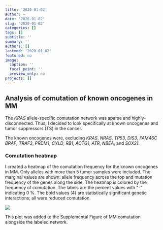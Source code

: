 ```yaml
---
title: '2020-01-02'
author: ~
date: '2020-01-02'
slug: '2020-01-02'
categories: []
tags: []
subtitle: ''
summary: ''
authors: []
lastmod: '2020-01-02'
featured: no
image:
  caption: ''
  focal_point: ''
  preview_only: no
projects: []
---
```



## Analysis of comutation of known oncogenes in MM

The *KRAS* allele-specific comutation network was sparse and highly-disconnected.
Thus, I decided to look specifically at known oncogenes and tumor suppressors (TS) in the cancer.

The known oncogenes were, excluding *KRAS*, *NRAS*, *TP53*, *DIS3*, *FAM46C* *BRAF*, *TRAF3*, *PRDM1*, *CYLD*, *RB1*, *ACTG1*, *ATR*, *NBEA*, and *SOX21*.

### Comutation heatmap

I created a heatmap of the comutation frequency for the known oncogenes in MM.
Only alleles with more than 5 tumor samples were included.
The marginal values are shown: allele frequency across the top and mutation frequency of the genes along the side.
The heatmap is colored by the frequency of comutation.
The labels are the percent values with "-" indicating 0 %.
The bold values (4) are statistically significant genetic interactions; all were reduced comutation.

![](img/graphs/60_10_MM-specific-oncogenes/margin_barplots_heatmap_patchwork.svg)

This plot was added to the Supplemental Figure of MM comutation alongside the labeled network.